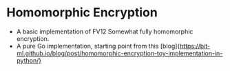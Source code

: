 # Homomorphic Encryption

- A basic implementation of FV12 Somewhat fully homomorphic encryption.
- A pure Go implementation, starting point from this [blog]{https://bit-ml.github.io/blog/post/homomorphic-encryption-toy-implementation-in-python/}

